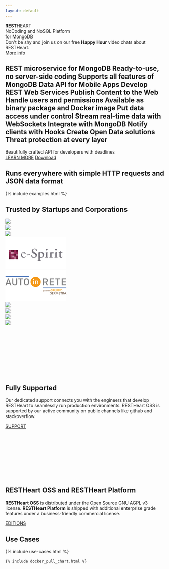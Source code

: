 ```yaml
---
layout: default
---
```


<section id="top">
    <section class="my-0">
        <div class="pt-4 ml-3 ml-md-5 top-1 text-lightcyan text-break"><strong>REST</strong>HEART</div>
        <div class="mt-2 ml-3 ml-md-5 top-2 text-lightcyan text-break">NoCoding and NoSQL Platform</div>
        <div class="mt-2 ml-3 ml-md-5 top-3 text-lightcyan text-break">for MongoDB</div>
    </section>
</section>

<div class="jumbotron  bg-red text-white text-center mt-3 py-4">
    <div class="lead">Don't be shy and join us on our free <strong>Happy Hour</strong> video chats about RESTHeart.</div>
    <a href="{{ "/support" | prepend: site.baseurl }}" class="btn btn-o-white mt-3 btn-m">More info</a>
</div>

<section class="cd-intro mt-5 mb-2">
    <h1 class="cd-headline d-block justify-content-center letters type">
        <span class="cd-words-wrapper waiting restheart-red">
            <b class="is-visible">REST microservice for MongoDB</b>
            <b>Ready-to-use, no server-side coding</b>
            <b>Supports all features of MongoDB</b>
            <b>Data API for Mobile Apps</b>
            <b>Develop REST Web Services</b>
            <b>Publish Content to the Web</b>
            <b>Handle users and permissions</b>
            <b>Available as binary package and Docker image</b>
            <b>Put data access under control</b>
            <b>Stream real-time data with WebSockets</b>
            <b>Integrate with MongoDB</b>
            <b>Notify clients with Hooks</b>
            <b>Create Open Data solutions</b>            
            <b>Threat protection at every layer</b>
        </span>
    </h1>
    <div class="header__desc restheart-red">Beautifully crafted API for developers with deadlines</div>
    <div class="d-flex justify-content-center">
        <a href="#usecases" class="btn ml-1 mt-3 btn-md">LEARN
            MORE</a>
        <a href="{{ "/get" | prepend: site.baseurl }}"
            class="btn ml-3 mt-3 btn-md">Download</a>
    </div>
</section>

<section id="examples" class="slice bg-white">
    <div class="container-fluid mt-2 mb-5 text-center">
        <h2 class="restheart-red">Runs everywhere with simple HTTP requests and JSON data format</h2>
    </div>
    {% include examples.html %}
</section>

<section id="trusted-by">
    <div class="row mx-0">
        <div id="customers" class="container-fluid my-2">
            <h2 class="text-center restheart-red">
                Trusted by Startups and Corporations
            </h2>
            <div class="customer-logos">
                <div class="slide my-2"><img src="/images/customers/ng-logo.png"></div>
                <div class="slide my-2"><img src="/images/customers/aci-infomobility.png"></div>
                <div class="slide my-2"><img src="/images/customers/unisys.png"></div>
                <div class="slide my-2"><img src="/images/customers/e-spirit.png"></div>
                <div class="slide my-2"><img src="/images/customers/autoinrete.png"></div>
                <div class="slide my-2"><img src="/images/customers/croqqer-logo.png"></div>
                <div class="slide my-2"><img src="/images/customers/radiotraffic.png"></div>
                <div class="slide my-2"><img src="/images/customers/nativa.png"></div>
                <div class="slide my-2"><img src="/images/customers/conquest.png"></div>
            </div>
        </div>
    </div>
</section>

<section id="call-to-action" class="call-to-action">
    <div class="container-fluid">
        <div class="row">
            <div class="col-md-6 mb-5 call-to-action__item call-to-action__first">
                <svg class="call-to-action__icon">
                    <use xlink:href="/images/sprite.svg#lamp" /></svg>
                <h2 class="call-to-action__title">Fully Supported</h2>
                <p class="call-to-action__desc">Our dedicated support connects you with the engineers that develop
                    RESTHeart to seamlessly run production environments. RESTHeart OSS is supported by our active
                    community on public channels like github and stackoverflow.</p>
                <a class="btn btn-o" href="/support">SUPPORT</a>
            </div>
            <div class="col-md-6 mb-5 call-to-action__item call-to-action__second">
                <svg class="call-to-action__icon">
                    <use xlink:href="/images/sprite.svg#thumb" /></svg>
                <h2 class="call-to-action__title">RESTHeart OSS and RESTHeart Platform</h2>
                <p class="call-to-action__desc"><strong>RESTHeart OSS</strong> is distributed under the Open Source GNU
                    AGPL v3 license. <strong>RESTHeart Platform</strong> is shipped with additional enterprise grade
                    features under a business-friendly commercial license.</p>
                <a class="btn btn-o-white" href="/editions">EDITIONS</a>
            </div>
        </div>
    </div>
</section>

<div class="anchor-offset" id="usecases">
</div>
<section id="usecases" class="slice bg-white">
    <div class="container">
        <h1 class="text-center restheart-red">Use Cases</h1>
        {% include use-cases.html %}
    </div>
</section>

<section class="chart mt-3" id="chart">

    {% include docker_pull_chart.html %}

</section>

<link rel="stylesheet" href="assets/animated-headline/css/style.css"> <!-- Resource style -->
<script src="assets/animated-headline/js/modernizr.js"></script> <!-- Modernizr -->
<script src="assets/animated-headline/js/main.js"></script>